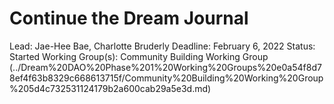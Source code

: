 # Continue the Dream Journal

Lead: Jae-Hee Bae, Charlotte Bruderly
Deadline: February 6, 2022
Status: Started
Working Group(s): Community Building Working Group (../Dream%20DAO%20Phase%201%20Working%20Groups%20e0a54f8d78ef4f63b8329c668613715f/Community%20Building%20Working%20Group%205d4c732531124179b2a600cab29a5e3d.md)